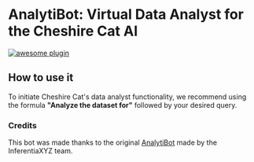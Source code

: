 # AnalytiBot: Virtual Data Analyst for the Cheshire Cat AI

[![awesome plugin](https://custom-icon-badges.demolab.com/static/v1?label=&message=awesome+plugin&color=F4F4F5&style=for-the-badge&logo=cheshire_cat_black)](https://)

## How to use it

To initiate Cheshire Cat's data analyst functionality, we recommend using the formula **"Analyze the dataset for"** followed by your desired query.

### Credits

This bot was made thanks to the original [AnalytiBot](https://github.com/Inferentiaxyz/AnalytiBot) made by the InferentiaXYZ team.
